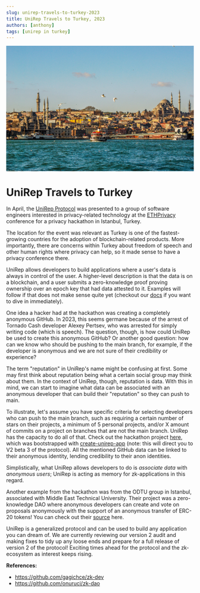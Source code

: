 ```yaml
---
slug: unirep-travels-to-turkey-2023
title: UniRep Travels to Turkey, 2023
authors: [anthony]
tags: [unirep in turkey]
---
```


<img src="static/img/../../../static/img/engin-yapici-WA1u0scVLZU-unsplash.jpg" alt="Alt Text" width="600" style="display: block; margin: 0 auto;">


# UniRep Travels to Turkey

In April, the [UniRep Protocol](https://developer.unirep.io/) was presented to a group of software engineers interested in privacy-related technology at the [ETHPrivacy](https://www.leadingprivacy.com/istanbul) conference for a privacy hackathon in Istanbul, Turkey.

The location for the event was relevant as Turkey is one of the fastest-growing countries for the adoption of blockchain-related products. More importantly, there are concerns within Turkey about freedom of speech and other human rights where privacy can help, so it made sense to have a privacy conference there.

UniRep allows developers to build applications where a user's data is always in control of the user. A higher-level description is that the data is on a blockchain, and a user submits a zero-knowledge proof proving ownership over an epoch key that had data attested to it. Examples will follow if that does not make sense quite yet (checkout our [docs](https://developer.unirep.io/docs/welcome) if you want to dive in immediately).

One idea a hacker had at the hackathon was creating a completely anonymous GitHub. In 2023, this seems germane because of the arrest of Tornado Cash developer Alexey Pertsev, who was arrested for simply writing code (which is speech). The question, though, is how could UniRep be used to create this anonymous GitHub? Or another good question: how can we know who should be pushing to the main branch, for example, if the developer is anonymous and we are not sure of their credibility or experience?

The term "reputation" in UniRep's name might be confusing at first. Some may first think about reputation being what a certain social group may think about them. In the context of UniRep, though, reputation is data. With this in mind, we can start to imagine what data can be associated with an anonymous developer that can build their "reputation" so they can push to main.

To illustrate, let's assume you have specific criteria for selecting developers who can push to the main branch, such as requiring a certain number of stars on their projects, a minimum of 5 personal projects, and/or X amount of commits on a project on branches that are not the main branch. UniRep has the capacity to do all of that. Check out the hackathon project [here](https://github.com/gagichce/zk-dev), which was bootstrapped with [create-unirep-app](https://developer.unirep.io/docs/getting-started/create-unirep-app) (note: this will direct you to V2 beta 3 of the protocol). All the mentioned GitHub data can be linked to their anonymous identity, lending credibility to their anon identities.

Simplistically, what UniRep allows developers to do is _associate data_ with _anonymous users_; UniRep is acting as memory for zk-applications in this regard.

Another example from the hackathon was from the ODTU group in Istanbul, associated with Middle East Technical University. Their project was a zero-knowledge DAO where anonymous developers can create and vote on proposals anonymously with the support of an anonymous transfer of ERC-20 tokens! You can check out their [source](https://github.com/onuruci/zk-dao) here.

UniRep is a generalized protocol and can be used to build any application you can dream of. We are currently reviewing our version 2 audit and making fixes to tidy up any loose ends and prepare for a full release of version 2 of the protocol! Exciting times ahead for the protocol and the zk-ecosystem as interest keeps rising.

**References:**

-   https://github.com/gagichce/zk-dev
-   https://github.com/onuruci/zk-dao
